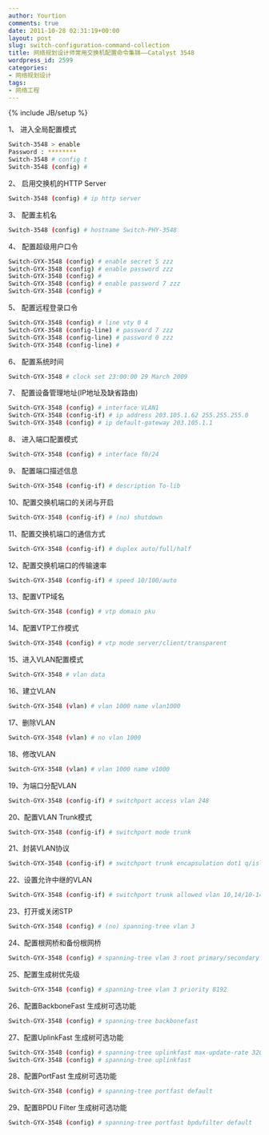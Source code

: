 ```yaml
---
author: Yourtion
comments: true
date: 2011-10-28 02:31:19+00:00
layout: post
slug: switch-configuration-command-collection
title: 网络规划设计师常用交换机配置命令集锦——Catalyst 3548
wordpress_id: 2599
categories:
- 网络规划设计
tags:
- 网络工程
---
```

{% include JB/setup %}

1、 进入全局配置模式

```bash
Switch-3548 > enable
Password : ********
Switch-3548 # config t
Switch-3548 (config) #
```


2、 启用交换机的HTTP Server

```bash
Switch-3548 (config) # ip http server
```

3、 配置主机名

```bash
Switch-3548 (config) # hostname Switch-PHY-3548
```

4、 配置超级用户口令

```bash
Switch-GYX-3548 (config) # enable secret 5 zzz
Switch-GYX-3548 (config) # enable password zzz
Switch-GYX-3548 (config) #
Switch-GYX-3548 (config) # enable password 7 zzz
Switch-GYX-3548 (config) #
```

5、 配置远程登录口令

```bash
Switch-GYX-3548 (config) # line vty 0 4
Switch-GYX-3548 (config-line) # password 7 zzz
Switch-GYX-3548 (config-line) # password 0 zzz
Switch-GYX-3548 (config-line) #
```

6、 配置系统时间

```bash
Switch-GYX-3548 # clock set 23:00:00 29 March 2009
```

7、 配置设备管理地址(IP地址及缺省路由)

```bash
Switch-GYX-3548 (config) # interface VLAN1
Switch-GYX-3548 (config-if) # ip address 203.105.1.62 255.255.255.0
Switch-GYX-3548 (config) # ip default-gateway 203.105.1.1
```

8、 进入端口配置模式

```bash
Switch-GYX-3548 (config) # interface f0/24
```

9、 配置端口描述信息

```bash
Switch-GYX-3548 (config-if) # description To-lib
```

10、配置交换机端口的关闭与开启

```bash
Switch-GYX-3548 (config-if) # (no) shutdown
```

11、配置交换机端口的通信方式

```bash
Switch-GYX-3548 (config-if) # duplex auto/full/half
```

12、配置交换机端口的传输速率

```bash
Switch-GYX-3548 (config-if) # speed 10/100/auto
```

13、配置VTP域名

```bash
Switch-GYX-3548 (config) # vtp domain pku
```

14、配置VTP工作模式

```bash
Switch-GYX-3548 (config) # vtp mode server/client/transparent
```

15、进入VLAN配置模式


```bash
Switch-GYX-3548 # vlan data
```


16、建立VLAN


```bash
Switch-GYX-3548 (vlan) # vlan 1000 name vlan1000
```


17、删除VLAN


```bash
Switch-GYX-3548 (vlan) # no vlan 1000
```


18、修改VLAN


```bash
Switch-GYX-3548 (vlan) # vlan 1000 name v1000
```


19、为端口分配VLAN


```bash
Switch-GYX-3548 (config-if) # switchport access vlan 248
```


20、配置VLAN Trunk模式


```bash
Switch-GYX-3548 (config-if) # switchport mode trunk
```


21、封装VLAN协议


```bash
Switch-GYX-3548 (config-if) # switchport trunk encapsulation dot1 q/isl/negotiate P
```


22、设置允许中继的VLAN


```bash
Switch-GYX-3548 (config-if) # switchport trunk allowed vlan 10,14/10-14/except 100-1000
```


23、打开或关闭STP


```bash
Switch-GYX-3548 (config) # (no) spanning-tree vlan 3
```


24、配置根网桥和备份根网桥


```bash
Switch-GYX-3548 (config) # spanning-tree vlan 3 root primary/secondary
```


25、配置生成树优先级


```bash
Switch-GYX-3548 (config) # spanning-tree vlan 3 priority 8192
```


26、配置BackboneFast 生成树可选功能


```bash
Switch-GYX-3548 (config) # spanning-tree backbonefast
```


27、配置UplinkFast 生成树可选功能


```bash
Switch-GYX-3548 (config) # spanning-tree uplinkfast max-update-rate 32000
Switch-GYX-3548 (config) # spanning-tree uplinkfast
```


28、配置PortFast 生成树可选功能


```bash
Switch-GYX-3548 (config) # spanning-tree portfast default
```


29、配置BPDU Filter 生成树可选功能


```bash
Switch-GYX-3548 (config) # spanning-tree portfast bpdufilter default
```
